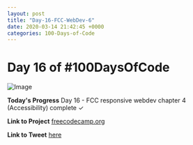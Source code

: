 ```yaml
---
layout: post
title: "Day-16-FCC-WebDev-6"
date: 2020-03-14 21:42:45 +0000
categories: 100-Days-of-Code
---
```


# Day 16 of #100DaysOfCode
![Image](https://cdn.freecodecamp.org/platform/universal/fcc-twitter-1120X600-social-green.png)
<br/>

**Today's Progress**
Day 16 - FCC responsive webdev chapter 4 (Accessibility) complete ✓

**Link to Project**
[freecodecamp.org](https://freecodecamp.org)
<br/>

**Link to Tweet**
[here](https://twitter.com/prototowb/status/1238600743449513986)

